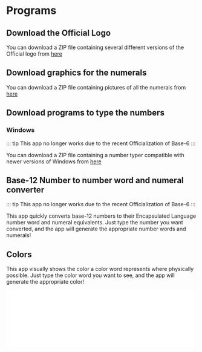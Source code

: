 # Programs

## Download the Official Logo

You can download a ZIP file containing several different versions of the Official
logo from [here](/elp-documentation/downloads/Elp-logo.zip)

## Download graphics for the numerals

You can download a ZIP file containing pictures of all the numerals from
[here](/elp-documentation/downloads/Elp-number-pics.zip)

## Download programs to type the numbers

### Windows

::: tip This app no longer works due to the recent Officialization of Base-6 :::

You can download a ZIP file containing a number typer compatible with newer versions
of Windows from [here](/elp-documentation/downloads/Elp-Win-NumberTyper.zip)

## Base-12 Number to number word and numeral converter

::: tip This app no longer works due to the recent Officialization of Base-6 :::

This app quickly converts base-12 numbers to their Encapsulated Language number word
and numeral equivalents. 
Just type the number you want converted, and the app will generate the
appropriate number words and numerals!

<NumberToIpa/>

## Colors

This app visually shows the color a color word represents where physically possible.
Just type the color word you want to see, and the app will generate the appropriate color!

<iframe src="/elp-documentation/html/color-app.html" frameborder="0" width="100%"></iframe>
